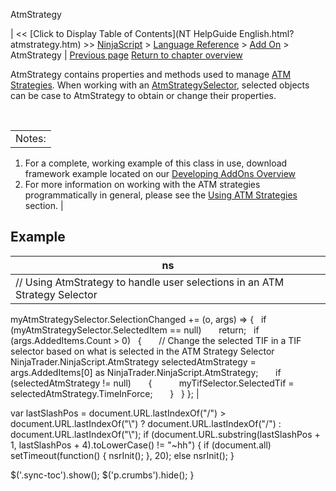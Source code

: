 ﻿










 


AtmStrategy







| &lt;&lt; [Click to Display Table of Contents](NT HelpGuide English.html?atmstrategy.htm) &gt;&gt;
 [NinjaScript](ninjascript.htm) &gt; [Language Reference](language_reference_wip.htm) &gt; [Add On](add_on.htm) &gt;
AtmStrategy | [Previous page](alert_rearmalert().htm)
[Return to chapter overview](add_on.htm)










AtmStrategy contains properties and methods used to manage [ATM Strategies](advanced_trade_management_atm.htm). When working with an [AtmStrategySelector](atmstrategyselector.htm), selected objects can be case to AtmStrategy to obtain or change their properties.


 




|  |
| --- |
| Notes: 
1. For a complete, working example of this class in use, download framework example located on our [Developing AddOns Overview](developing_add_ons.htm)
2. For more information on working with the ATM strategies programmatically in general, please see the [Using ATM Strategies](using_atm_strategies.htm) section. |





Example
-------




| ns |
| --- |
| // Using AtmStrategy to handle user selections in an ATM Strategy Selector
myAtmStrategySelector.SelectionChanged += (o, args) =&gt;
{
   if (myAtmStrategySelector.SelectedItem == null)
       return;
   if (args.AddedItems.Count &gt; 0)
   {
       // Change the selected TIF in a TIF selector based on what is selected in the ATM Strategy Selector 
       NinjaTrader.NinjaScript.AtmStrategy selectedAtmStrategy = args.AddedItems[0] as NinjaTrader.NinjaScript.AtmStrategy;
       if (selectedAtmStrategy != null)
       {
           myTifSelector.SelectedTif = selectedAtmStrategy.TimeInForce;
       }
   }
}; |






 
 var lastSlashPos = document.URL.lastIndexOf("/") &gt; document.URL.lastIndexOf("\\") ? document.URL.lastIndexOf("/") : document.URL.lastIndexOf("\\");
 if (document.URL.substring(lastSlashPos + 1, lastSlashPos + 4).toLowerCase() != "~hh") {
 if (document.all) setTimeout(function() {
 nsrInit();
 }, 20);
 else nsrInit();
 }
 
 
 $('.sync-toc').show();
 $('p.crumbs').hide();
 }
 
 
 



